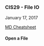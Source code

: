 ### CIS29 - File IO
January 17, 2017

[MD Cheatsheet](https://github.com/adam-p/markdown-here/wiki/Markdown-Cheatsheet)

#### Open a File
```

```